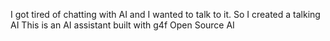 I got tired of chatting with AI and I wanted to talk to it. So I created a talking AI
This is an AI assistant built with g4f Open Source AI
